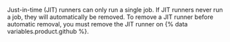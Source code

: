 Just-in-time (JIT) runners can only run a single job. If JIT runners never run a job, they will automatically be removed. To remove a JIT runner before automatic removal, you must remove the JIT runner on {% data variables.product.github %}.

